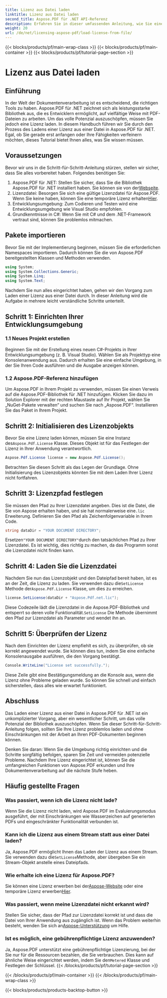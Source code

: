 ```yaml
---
title: Lizenz aus Datei laden
linktitle: Lizenz aus Datei laden
second_title: Aspose.PDF für .NET API-Referenz
description: Erfahren Sie in dieser umfassenden Anleitung, wie Sie eine Lizenz aus einer Datei in Aspose.PDF für .NET laden. Stellen Sie die volle Funktionalität sicher, indem Sie Ihre Lizenz richtig einstellen.
weight: 20
url: /de/net/licensing-aspose-pdf/load-license-from-file/
---
```


{{< blocks/products/pf/main-wrap-class >}}
{{< blocks/products/pf/main-container >}}
{{< blocks/products/pf/tutorial-page-section >}}

# Lizenz aus Datei laden

## Einführung

In der Welt der Dokumentenverarbeitung ist es entscheidend, die richtigen Tools zu haben. Aspose.PDF für .NET zeichnet sich als leistungsstarke Bibliothek aus, die es Entwicklern ermöglicht, auf vielfältige Weise mit PDF-Dateien zu arbeiten. Um das volle Potenzial auszuschöpfen, müssen Sie jedoch eine Lizenz laden. In diesem Handbuch führen wir Sie durch den Prozess des Ladens einer Lizenz aus einer Datei in Aspose.PDF für .NET. Egal, ob Sie gerade erst anfangen oder Ihre Fähigkeiten verfeinern möchten, dieses Tutorial bietet Ihnen alles, was Sie wissen müssen.

## Voraussetzungen

Bevor wir uns in die Schritt-für-Schritt-Anleitung stürzen, stellen wir sicher, dass Sie alles vorbereitet haben. Folgendes benötigen Sie:

1.  Aspose.PDF für .NET: Stellen Sie sicher, dass Sie die Bibliothek Aspose.PDF für .NET installiert haben. Sie können sie von der[Webseite](https://releases.aspose.com/pdf/net/).
2.  Lizenzdatei: Besorgen Sie sich eine gültige Lizenzdatei für Aspose.PDF. Wenn Sie keine haben, können Sie eine temporäre Lizenz erhalten[Hier](https://purchase.aspose.com/temporary-license/).
3. Entwicklungsumgebung: Zum Codieren und Testen wird eine Entwicklungsumgebung wie Visual Studio empfohlen.
4. Grundkenntnisse in C#: Wenn Sie mit C# und dem .NET-Framework vertraut sind, können Sie problemlos mitmachen.

## Pakete importieren

Bevor Sie mit der Implementierung beginnen, müssen Sie die erforderlichen Namespaces importieren. Dadurch können Sie die von Aspose.PDF bereitgestellten Klassen und Methoden verwenden.

```csharp
using System;
using System.Collections.Generic;
using System.Linq;
using System.Text;
```

Nachdem Sie nun alles eingerichtet haben, gehen wir den Vorgang zum Laden einer Lizenz aus einer Datei durch. In dieser Anleitung wird die Aufgabe in mehrere leicht verständliche Schritte unterteilt.

## Schritt 1: Einrichten Ihrer Entwicklungsumgebung

### 1.1 Neues Projekt erstellen
Beginnen Sie mit der Erstellung eines neuen C#-Projekts in Ihrer Entwicklungsumgebung (z. B. Visual Studio). Wählen Sie als Projekttyp eine Konsolenanwendung aus. Dadurch erhalten Sie eine einfache Umgebung, in der Sie Ihren Code ausführen und die Ausgabe anzeigen können.

### 1.2 Aspose.PDF-Referenz hinzufügen
Um Aspose.PDF in Ihrem Projekt zu verwenden, müssen Sie einen Verweis auf die Aspose.PDF-Bibliothek für .NET hinzufügen. Klicken Sie dazu im Solution Explorer mit der rechten Maustaste auf Ihr Projekt, wählen Sie „NuGet-Pakete verwalten“ und suchen Sie nach „Aspose.PDF“. Installieren Sie das Paket in Ihrem Projekt.

## Schritt 2: Initialisieren des Lizenzobjekts

 Bevor Sie eine Lizenz laden können, müssen Sie eine Instanz des`Aspose.Pdf.License` Klasse. Dieses Objekt ist für das Festlegen der Lizenz in Ihrer Anwendung verantwortlich.

```csharp
Aspose.Pdf.License license = new Aspose.Pdf.License();
```

Betrachten Sie diesen Schritt als das Legen der Grundlage. Ohne Initialisierung des Lizenzobjekts könnten Sie mit dem Laden Ihrer Lizenz nicht fortfahren.

## Schritt 3: Lizenzpfad festlegen

 Sie müssen den Pfad zu Ihrer Lizenzdatei angeben. Dies ist die Datei, die Sie von Aspose erhalten haben, und sie hat normalerweise eine`.lic` Erweiterung. Definieren Sie den Pfad als Zeichenfolgenvariable in Ihrem Code.

```csharp
string dataDir = "YOUR DOCUMENT DIRECTORY";
```

 Ersetzen`"YOUR DOCUMENT DIRECTORY"`durch den tatsächlichen Pfad zu Ihrer Lizenzdatei. Es ist wichtig, dies richtig zu machen, da das Programm sonst die Lizenzdatei nicht finden kann.

## Schritt 4: Laden Sie die Lizenzdatei

 Nachdem Sie nun das Lizenzobjekt und den Dateipfad bereit haben, ist es an der Zeit, die Lizenz zu laden. Sie verwenden dazu die`SetLicense` Methode der`Aspose.Pdf.License` Klasse, um dies zu erreichen.

```csharp
license.SetLicense(dataDir + "Aspose.Pdf.net.lic");
```

 Diese Codezeile lädt die Lizenzdatei in die Aspose.PDF-Bibliothek und entsperrt so deren volle Funktionalität.`SetLicense` Die Methode übernimmt den Pfad zur Lizenzdatei als Parameter und wendet ihn an.

## Schritt 5: Überprüfen der Lizenz

Nach dem Einrichten der Lizenz empfiehlt es sich, zu überprüfen, ob sie korrekt angewendet wurde. Sie können dies tun, indem Sie eine einfache Konsolenausgabe ausführen, die den Vorgang bestätigt.

```csharp
Console.WriteLine("License set successfully.");
```

Diese Zeile gibt eine Bestätigungsmeldung an die Konsole aus, wenn die Lizenz ohne Probleme geladen wurde. So können Sie schnell und einfach sicherstellen, dass alles wie erwartet funktioniert.

## Abschluss

Das Laden einer Lizenz aus einer Datei in Aspose.PDF für .NET ist ein unkomplizierter Vorgang, aber ein wesentlicher Schritt, um das volle Potenzial der Bibliothek auszuschöpfen. Wenn Sie dieser Schritt-für-Schritt-Anleitung folgen, sollten Sie Ihre Lizenz problemlos laden und ohne Einschränkungen mit der Arbeit an Ihren PDF-Dokumenten beginnen können.

Denken Sie daran: Wenn Sie die Umgebung richtig einrichten und die Schritte sorgfältig befolgen, sparen Sie Zeit und vermeiden potenzielle Probleme. Nachdem Ihre Lizenz eingerichtet ist, können Sie die umfangreichen Funktionen von Aspose.PDF erkunden und Ihre Dokumentenverarbeitung auf die nächste Stufe heben.

## Häufig gestellte Fragen

### Was passiert, wenn ich die Lizenz nicht lade?  
Wenn Sie die Lizenz nicht laden, wird Aspose.PDF im Evaluierungsmodus ausgeführt, der mit Einschränkungen wie Wasserzeichen auf generierten PDFs und eingeschränkter Funktionalität verbunden ist.

### Kann ich die Lizenz aus einem Stream statt aus einer Datei laden?  
 Ja, Aspose.PDF ermöglicht Ihnen das Laden der Lizenz aus einem Stream. Sie verwenden dazu die`SetLicense`Methode, aber übergeben Sie ein Stream-Objekt anstelle eines Dateipfads.

### Wie erhalte ich eine Lizenz für Aspose.PDF?  
 Sie können eine Lizenz erwerben bei der[Aspose-Website](https://purchase.aspose.com/buy) oder eine temporäre Lizenz erwerben[Hier](https://purchase.aspose.com/temporary-license/).

### Was passiert, wenn meine Lizenzdatei nicht erkannt wird?  
 Stellen Sie sicher, dass der Pfad zur Lizenzdatei korrekt ist und dass die Datei von Ihrer Anwendung aus zugänglich ist. Wenn das Problem weiterhin besteht, wenden Sie sich an[Aspose-Unterstützung](https://forum.aspose.com/c/pdf/10) um Hilfe.

### Ist es möglich, eine gebührenpflichtige Lizenz anzuwenden?  
 Ja, Aspose.PDF unterstützt eine gebührenpflichtige Lizenzierung, bei der Sie nur für die Ressourcen bezahlen, die Sie verbrauchen. Dies kann auf ähnliche Weise eingerichtet werden, indem Sie den`Metered` Klasse und Festlegen der Schlüssel.
{{< /blocks/products/pf/tutorial-page-section >}}

{{< /blocks/products/pf/main-container >}}
{{< /blocks/products/pf/main-wrap-class >}}

{{< blocks/products/products-backtop-button >}}
